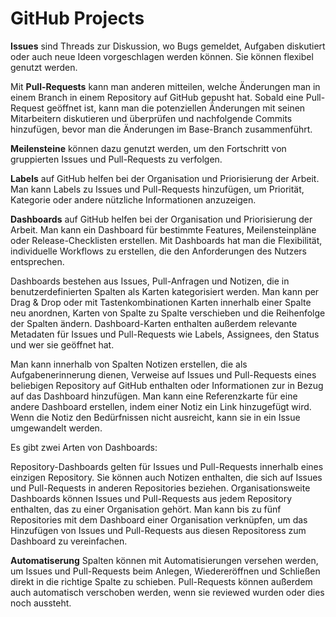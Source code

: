 # GitHub Projects

**Issues** sind Threads zur Diskussion, wo Bugs gemeldet, Aufgaben diskutiert oder auch neue Ideen vorgeschlagen werden können. Sie können flexibel genutzt werden.

Mit **Pull-Requests** kann man anderen mitteilen, welche Änderungen man in einem Branch in einem Repository auf GitHub gepusht hat. Sobald eine Pull-Request geöffnet ist, kann man die potenziellen Änderungen mit seinen Mitarbeitern diskutieren und überprüfen und nachfolgende Commits hinzufügen, bevor man die Änderungen im Base-Branch zusammenführt.

**Meilensteine** können dazu genutzt werden, um den Fortschritt von gruppierten Issues und Pull-Requests zu verfolgen.

**Labels** auf GitHub helfen bei der Organisation und Priorisierung der Arbeit. Man kann Labels zu Issues und Pull-Requests hinzufügen, um Priorität, Kategorie oder andere nützliche Informationen anzuzeigen.

**Dashboards** auf GitHub helfen bei der Organisation und Priorisierung der Arbeit. Man kann ein Dashboard für bestimmte Features, Meilensteinpläne oder Release-Checklisten erstellen. Mit Dashboards hat man die Flexibilität, individuelle Workflows zu erstellen, die den Anforderungen des Nutzers entsprechen.

Dashboards bestehen aus Issues, Pull-Anfragen und Notizen, die in benutzerdefinierten Spalten als Karten kategorisiert werden. Man kann per Drag & Drop oder mit Tastenkombinationen Karten innerhalb einer Spalte neu anordnen, Karten von Spalte zu Spalte verschieben und die Reihenfolge der Spalten ändern. Dashboard-Karten enthalten außerdem relevante Metadaten für Issues und Pull-Requests wie Labels, Assignees, den Status und wer sie geöffnet hat.

Man kann innerhalb von Spalten Notizen erstellen, die als Aufgabenerinnerung dienen, Verweise auf Issues und Pull-Requests eines beliebigen Repository auf GitHub enthalten oder Informationen zur in Bezug auf das Dashboard hinzufügen. Man kann eine Referenzkarte für eine andere Dashboard erstellen, indem einer Notiz ein Link hinzugefügt wird. Wenn die Notiz den Bedürfnissen nicht ausreicht, kann sie in ein Issue umgewandelt werden.

Es gibt zwei Arten von Dashboards:

Repository-Dashboards gelten für Issues und Pull-Requests innerhalb eines einzigen Repository. Sie können auch Notizen enthalten, die sich auf Issues und Pull-Requests in anderen Repositories beziehen.
Organisationsweite Dashboards können Issues und Pull-Requests aus jedem Repository enthalten, das zu einer Organisation gehört. Man kann bis zu fünf Repositories mit dem Dashboard einer Organisation verknüpfen, um das Hinzufügen von Issues und Pull-Requests aus diesen Repositoress zum Dashboard zu vereinfachen.

**Automatiserung**
Spalten können mit Automatisierungen versehen werden, um Issues und Pull-Requests beim Anlegen, Wiedereröffnen und Schließen direkt in die richtige Spalte zu schieben. Pull-Requests können außerdem auch automatisch verschoben werden, wenn sie reviewed wurden oder dies noch aussteht.